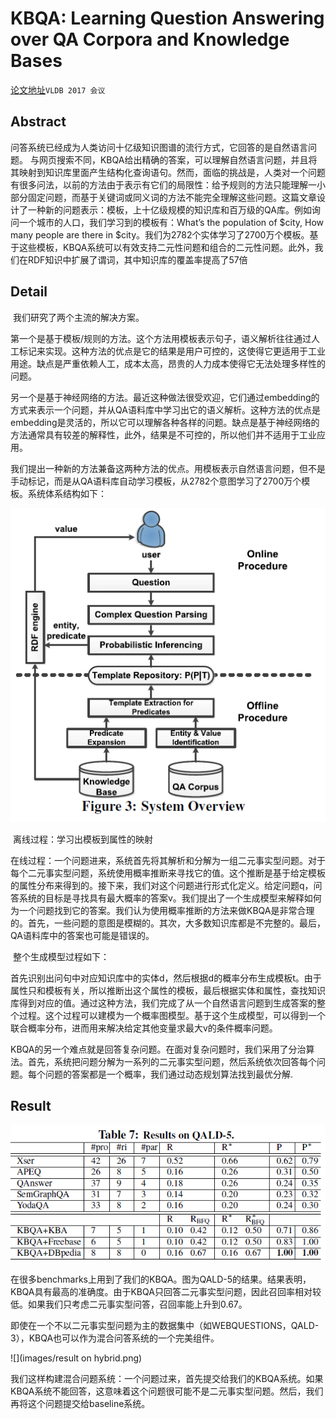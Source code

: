 # KBQA: Learning Question Answering over QA Corpora and Knowledge Bases
[论文地址](https://www.researchgate.net/publication/315137155_KBQA_learning_question_answering_over_QA_corpora_and_knowledge_bases)`VLDB 2017 会议`

## Abstract 

​	问答系统已经成为人类访问十亿级知识图谱的流行方式，它回答的是自然语言问题。 与网页搜索不同，KBQA给出精确的答案，可以理解自然语言问题，并且将其映射到知识库里面产生结构化查询语句。然而，面临的挑战是，人类对一个问题有很多问法，以前的方法由于表示有它们的局限性：给予规则的方法只能理解一小部分固定问题，而基于关键词或同义词的方法不能完全理解这些问题。这篇文章设计了一种新的问题表示：模板，上十亿级规模的知识库和百万级的QA库。例如询问一个城市的人口，我们学习到的模板有：What’s the population of $city, How many people are there in $city。我们为2782个实体学习了2700万个模板。基于这些模板，KBQA系统可以有效支持二元性问题和组合的二元性问题。此外，我们在RDF知识中扩展了谓词，其中知识库的覆盖率提高了57倍

## Detail

​	我们研究了两个主流的解决方案。

​	第一个是基于模板/规则的方法。这个方法用模板表示句子，语义解析往往通过人工标记来实现。这种方法的优点是它的结果是用户可控的，这使得它更适用于工业用途。缺点是严重依赖人工，成本太高，昂贵的人力成本使得它无法处理多样性的问题。

​	另一个是基于神经网络的方法。最近这种做法很受欢迎，它们通过embedding的方式来表示一个问题，并从QA语料库中学习出它的语义解析。这种方法的优点是embedding是灵活的，所以它可以理解各种各样的问题。缺点是基于神经网络的方法通常具有较差的解释性，此外，结果是不可控的，所以他们并不适用于工业应用。

​	我们提出一种新的方法兼备这两种方法的优点。用模板表示自然语言问题，但不是手动标记，而是从QA语料库自动学习模板，从2782个意图学习了2700万个模板。系统体系结构如下：

![](images/process.png)

​	离线过程：学习出模板到属性的映射

​	在线过程：一个问题进来，系统首先将其解析和分解为一组二元事实型问题。对于每个二元事实型问题，系统使用概率推断来寻找它的值。这个推断是基于给定模板的属性分布来得到的。接下来，我们对这个问题进行形式化定义。给定问题q，问答系统的目标是寻找具有最大概率的答案v。我们提出了一个生成模型来解释如何为一个问题找到它的答案。我们认为使用概率推断的方法来做KBQA是非常合理的。首先，一些问题的意图是模糊的。其次，大多数知识库都是不完整的。最后，QA语料库中的答案也可能是错误的。

​	整个生成模型过程如下：

​	首先识别出问句中对应知识库中的实体d，然后根据d的概率分布生成模板t。由于属性只和模板有关，所以推断出这个属性的模板，最后根据实体和属性，查找知识库得到对应的值。通过这种方法，我们完成了从一个自然语言问题到生成答案的整个过程。这个过程可以建模为一个概率图模型。基于这个生成模型，可以得到一个联合概率分布，进而用来解决给定其他变量求最大v的条件概率问题。

​	KBQA的另一个难点就是回答复杂问题。在面对复杂问题时，我们采用了分治算法。首先，系统把问题分解为一系列的二元事实型问题，然后系统依次回答每个问题。每个问题的答案都是一个概率，我们通过动态规划算法找到最优分解.

## Result

![](images/result.png)

​	在很多benchmarks上用到了我们的KBQA。图为QALD-5的结果。结果表明，KBQA具有最高的准确度。由于KBQA只回答二元事实型问题，因此召回率相对较低。如果我们只考虑二元事实型问答，召回率能上升到0.67。

​	即使在一个不以二元事实型问题为主的数据集中（如WEBQUESTIONS，QALD-3），KBQA也可以作为混合问答系统的一个完美组件。

![](images/result on hybrid.png)

​	我们这样构建混合问题系统：一个问题过来，首先提交给我们的KBQA系统。如果KBQA系统不能回答，这意味着这个问题很可能不是二元事实型问题。然后，我们再将这个问题提交给baseline系统。



